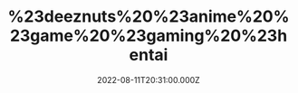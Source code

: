 ---
title: "%23deeznuts%20%23anime%20%23game%20%23gaming%20%23hentai"
videoSrc: https://f000.backblazeb2.com/file/futureporn/pmel-chaturbate-2022-08-11.mp4
videoSrcHash: bafybeifwvpjoawsqt5kjhiyopa6clwv4jvp6g6jjtrxab3t54uaui2u32e?filename=projektmelody-chaturbate-20220811T203100Z-source.mp4
video720Hash: 
video480Hash: 
video360Hash: 
video240Hash: bafybeiaho6ycrw4vcdqlijk3zqltdxxputaqasqumwfvy3kr7azygsaq2q?filename=projektmelody-chaturbate-20220811T203100Z-240p.mp4
thinHash: 
thiccHash: bafkreifzazcl2a4fe4lal7n7ja4i6yscfdvdwwzwkxj4znpwgxdsibftku?filename=20220811T203100Z-thicc.jpg
announceTitle: "I%27M%20IN%20THE%20MAINFRAME%20%28hide%20your%20porn%29"
announceUrl: https://twitter.com/ProjektMelody/status/1557827065101127680#m
date: 2022-08-11T20:31:00.000Z
note: 
video240TmpFilePath: 
tmpFilePath: /root/pmel-chaturbate-2022-08-11.mp4
layout: layouts/vod.njk
tags:
---